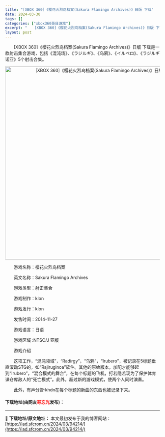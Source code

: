 ```yaml
---
title: "[XBOX 360]《樱花火烈鸟档案(Sakura Flamingo Archives)》日版 下载"
date: 2024-03-30
tags: []
categories: ["xbox360英日游戏"]
excerpt: "　　[XBOX 360]《樱花火烈鸟档案(Sakura Flamingo Archives)》日版 下载是一款射击集合游戏，包括《混沌场》、《ラジルギ》、《乌鸦》、《イルベロ》、《ラジルギ诺亚》5个射击合集。 　　游戏名称：樱花火烈鸟档案 　　英文名称：Sakura Flamingo Archive&hellip;"
layout: post
---
```


 <p>　　[XBOX 360]《樱花火烈鸟档案(Sakura Flamingo Archives)》日版 下载是一款射击集合游戏，包括《混沌场》、《ラジルギ》、《乌鸦》、《イルベロ》、《ラジルギ诺亚》5个射击合集。</p> <p align="center"><img align="" border="0" src="https://lad.sfcrom.cn/wp-content/uploads/2024/03/20240330_6607ddd5639b5.webp" width="629" alt="[XBOX 360]《樱花火烈鸟档案(Sakura Flamingo Archives)》日版 下载" /></p> <p>　　游戏名称：樱花火烈鸟档案</p> <p>　　英文名称：Sakura Flamingo Archives</p> <p>　　游戏类型：射击集合</p> <p>　　游戏制作：klon</p> <p>　　游戏发行：klon</p> <p>　　发售时间：2014-11-27</p> <p>　　游戏语言：日语</p> <p>　　游戏区域 :NTSC/J 亚版</p> <p>　　游戏介绍</p> <p>　　这项工作，&ldquo;混沌领域&rdquo;，&ldquo;Radirgy&rdquo;，&ldquo;乌鸦&rdquo;，&ldquo;Irubero&rdquo;，被记录在5标题垂直滚动STG的，如&ldquo;Rajiruginoa&rdquo;软件。其他的原始版本，加配才能够起到&ldquo;Irubero&rdquo;，&ldquo;混合模式的舞台&rdquo;，在每个标题的飞机，打若隐若现为了保护体育课仓库敌人的&ldquo;死亡模式&rdquo;。此外，超过新的游戏模式，使两个人同时演奏。</p> <p>　　此外，有声分管&middot;khdn在每个标题的新曲的东西也被记录下来。</p> <p><h4>下载地址(由网友<font color="red">哥忘光</font>发布)：</h4></p> 

---
📖 **下载地址/原文地址：** 本文最初发布于我的博客网站：[https://lad.sfcrom.cn/2024/03/94214/](https://lad.sfcrom.cn/2024/03/94214/)
